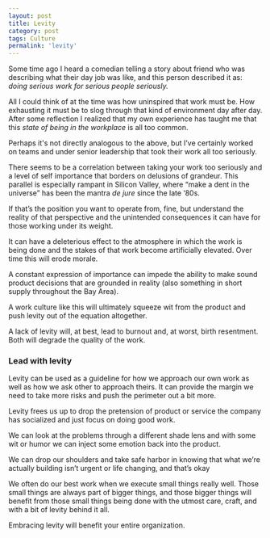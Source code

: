 ```yaml
---
layout: post
title: Levity
category: post
tags: Culture
permalink: 'levity'
---
```


Some time ago I heard a comedian telling a story about friend who was describing what their day job was like, and this person described it as: *doing serious work for serious people seriously.* 

All I could think of at the time was how uninspired that work must be. How exhausting it must be to slog through that kind of environment day after day.  After some reflection I realized that my own experience has taught me that this *state of being in the workplace* is all too common.

Perhaps it's not directly analogous to the above, but I’ve certainly worked on teams and under senior leadership that took their work all too seriously. 

There seems to be a correlation between taking your work too seriously and a level of self importance that borders on delusions of grandeur. This parallel is especially rampant in Silicon Valley, where “make a dent in the universe” has been the mantra *de jure* since the late ‘80s. 

If that’s the position you want to operate from, fine, but understand the reality of that perspective and the unintended consequences it can have for those working under its weight.

It can have a deleterious effect to the atmosphere in which the work is being done and the stakes of that work become artificially elevated. Over time this will erode morale.

A constant expression of importance can impede the ability to make sound product decisions that are grounded in reality (also something in short supply throughout the Bay Area).

A work culture like this will ultimately squeeze wit from the product and push levity out of the equation altogether.

A lack of levity will, at best, lead to burnout and, at worst, birth resentment. Both will degrade the quality of the work.

### Lead with levity

Levity can be used as a guideline for how we approach our own work as well as how we ask other to approach theirs. It can provide the margin we need to take more risks and push the perimeter out a bit more.  

Levity frees us up to drop the pretension of product or service the company has socialized and just focus on doing good work.

We can look at the problems through a different shade lens and  with some wit or humor we can inject some emotion back into the product.

We can drop our shoulders and take safe harbor in knowing that what we’re actually building isn’t urgent or life changing, and that’s okay

We often do our best work when we execute small things really well. Those small things are always part of bigger things, and those bigger things will benefit from those small things being done with the utmost care, craft, and with a bit of levity behind it all.

Embracing levity will benefit your entire organization.
